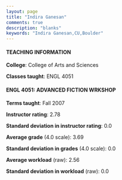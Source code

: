 ```yaml
---
layout: page
title: "Indira Ganesan" 
comments: true
description: "blanks"
keywords: "Indira Ganesan,CU,Boulder"
---
```

<head>
<script src="https://ajax.googleapis.com/ajax/libs/jquery/2.1.3/jquery.min.js"></script>
<script src="https://dl.dropboxusercontent.com/s/pc42nxpaw1ea4o9/highcharts.js?dl=0"></script>
<!-- <script src="../assets/js/highcharts.js"></script> -->
<style type="text/css">@font-face {
	font-family: "Bebas Neue";
	src: url(https://www.filehosting.org/file/details/544349/BebasNeue Regular.otf) format("opentype");
	}
	h1.Bebas { 
		font-family: "Bebas Neue", Verdana, Tahoma;
	}
</style>
</head>
	   
#### TEACHING INFORMATION

**College**: College of Arts and Sciences

**Classes taught**: ENGL 4051

#### ENGL 4051: ADVANCED FICTION WRKSHOP

**Terms taught**: Fall 2007

**Instructor rating**: 2.78

**Standard deviation in instructor rating**: 0.0

**Average grade** (4.0 scale): 3.69

**Standard deviation in grades** (4.0 scale): 0.0

**Average workload** (raw): 2.56

**Standard deviation in workload** (raw): 0.0

